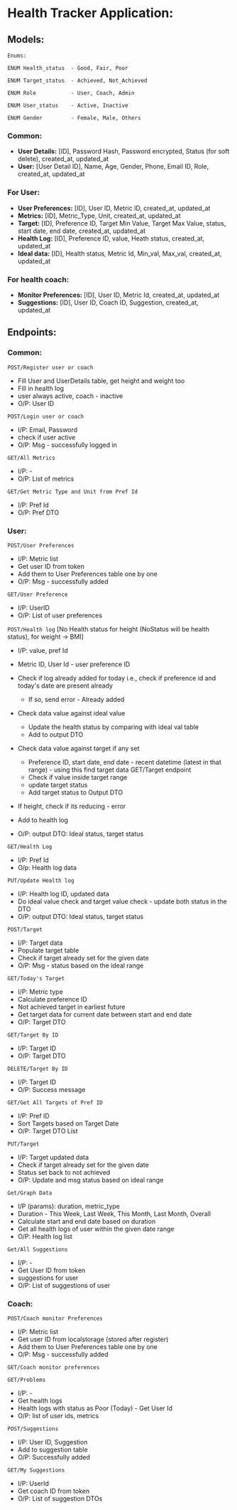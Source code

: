 # Health Tracker Application:

## Models:
```
Enums:

ENUM Health_status  - Good, Fair, Poor

ENUM Target_status  - Achieved, Not_Achieved

ENUM Role           - User, Coach, Admin

ENUM User_status    - Active, Inactive

ENUM Gender         - Female, Male, Others
```
### Common:
- **User Details:** [ID], Password Hash, Password encrypted, Status (for soft delete), created_at, updated_at
- **User:** [User Detail ID], Name, Age, Gender, Phone, Email ID, Role, created_at, updated_at

### For User:
- **User Preferences:** [ID], User ID, Metric ID, created_at, updated_at
- **Metrics:** [ID], Metric_Type, Unit, created_at, updated_at
- **Target:** [ID], Preference ID, Target Min Value, Target Max Value, status, start date, end date, created_at, updated_at 
- **Health Log:** [ID], Preference ID, value, Heath status, created_at, updated_at
- **Ideal data:** [ID], Health status, Metric Id, Min_val, Max_val, created_at, updated_at 

### For health coach:
- **Monitor Preferences:** [ID], User ID, Metric Id, created_at, updated_at 
- **Suggestions:** [ID], User ID, Coach ID, Suggestion, created_at, updated_at 

## Endpoints:
### Common:
`POST/Register user or coach`
- Fill User and UserDetails table, get height and weight too
- Fill in health log
- user always active, coach - inactive
- O/P: User ID 

`POST/Login user or coach` 
- I/P: Email, Password 
- check if user active
- O/P: Msg - successfully logged in

`GET/All Metrics` 
- I/P: - 
- O/P: List of metrics

`GET/Get Metric Type and Unit from Pref Id` 
- I/P: Pref Id
- O/P: Pref DTO

### User:
`POST/User Preferences` 
- I/P: Metric list
- Get user ID from token 
- Add them to User Preferences table one by one 
- O/P: Msg - successfully added 

`GET/User Preference`
- I/P: UserID
- O/P: List of user preferences

`POST/Health log` [No Health status for height (NoStatus will be health status), for weight -> BMI]
- I/P: value, pref Id
- Metric ID, User Id - user preference ID 
- Check if log already added for today i.e., check if preference id and today's date are present already 
    - If so, send error - Already added

- Check data value against ideal value 
    - Update the health status by comparing with ideal val table
    - Add to output DTO

- Check data value against target if any set 
    - Preference ID, start date, end date - recent datetime (latest in that range) - using this find target data GET/Target endpoint
    - Check if value inside target range
    - update target status 
    - Add target status to Output DTO

- If height, check if its reducing - error

- Add to health log 
- O/P: output DTO: Ideal status, target status 

`GET/Health Log`
- I/P: Pref Id
- O/p: Health log data 

`PUT/Update Health log` 
- I/P: Health log ID, updated data 
- Do ideal value check and target value check - update both status in the DTO 
- O/P: output DTO: Ideal status, target status 

`POST/Target`
- I/P: Target data 
- Populate target table
- Check if target already set for the given date
- O/P: Msg - status based on the ideal range 

`GET/Today's Target` 
- I/P: Metric type
- Calculate preference ID 
- Not achieved target in earliest future
- Get target data for current date between start and end date 
- O/P: Target DTO 

`GET/Target By ID` 
- I/P: Target ID
- O/P: Target DTO 

`DELETE/Target By ID` 
- I/P: Target ID
- O/P: Success message

`GET/Get All Targets of Pref ID` 
- I/P: Pref ID
- Sort Targets based on Target Date
- O/P: Target DTO List

`PUT/Target`
- I/P: Target updated data 
- Check if target already set for the given date
- Status set back to not achieved
- O/P: Update and msg status based on ideal range 

`Get/Graph Data` 
- I/P (params): duration, metric_type 
- Duration - This Week, Last Week, This Month, Last Month, Overall
- Calculate start and end date based on duration 
- Get all health logs of user within the given date range 
- O/P: Health log list 

`Get/All Suggestions`
- I/P: -
- Get User ID from token 
- suggestions for user
- O/P: List of suggestions of user 

### Coach:
`POST/Coach monitor Preferences` 
- I/P: Metric list
- Get user ID from localstorage (stored after register) 
- Add them to User Preferences table one by one 
- O/P: Msg - successfully added

`GET/Coach monitor preferences`

`GET/Problems`
- I/P: -
- Get health logs 
- Health logs with status as Poor (Today) - Get User Id 
- O/P: list of user ids, metrics

`POST/Suggestions` 
- I/P: User ID, Suggestion
- Add to suggestion table 
- O/P: Successfully added 

`GET/My Suggestions` 
- I/P: UserId
- Get coach ID from token 
- O/P: List of suggestion DTOs